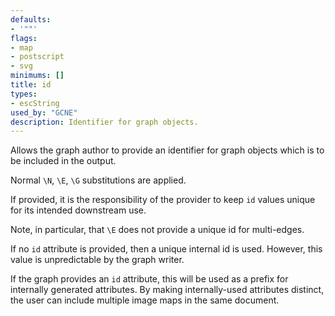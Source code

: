 ```yaml
---
defaults:
- '""'
flags:
- map
- postscript
- svg
minimums: []
title: id
types:
- escString
used_by: "GCNE"
description: Identifier for graph objects.
---
```

Allows the graph author to provide an identifier for graph objects which is
to be included in the output.

Normal `\N`, `\E`, `\G` substitutions are applied.

If provided, it is the responsibility of the provider to keep
`id` values unique for its intended downstream use.

Note, in particular, that `\E` does not provide a unique id for multi-edges.

If no `id` attribute is provided, then a unique internal id is used. However, 
this value is unpredictable by the graph writer.

If the graph provides an `id` attribute, this will be used as a prefix for
internally generated attributes. By making internally-used attributes
distinct, the user can include multiple image maps in the same document.
